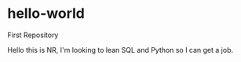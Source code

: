 # hello-world
First Repository

Hello this is NR, I'm looking to lean SQL and Python so I can get a job. 
